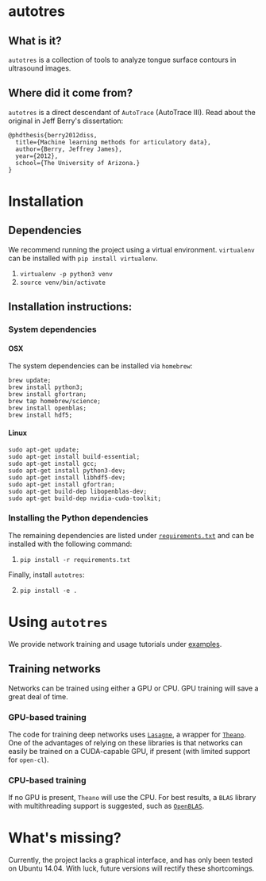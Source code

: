 # autotres

<!-- [![Build Status](https://travis-ci.org/arizona-phonological-imaging-lab/autotres.svg?branch=master)](https://travis-ci.org/arizona-phonological-imaging-lab/autotres)-->

## What is it?
`autotres` is a collection of tools to analyze tongue surface contours in ultrasound images.



## Where did it come from?
`autotres` is a direct descendant of `AutoTrace` (AutoTrace III).  Read about the original in Jeff Berry's dissertation:

```
@phdthesis{berry2012diss,
  title={Machine learning methods for articulatory data},
  author={Berry, Jeffrey James},
  year={2012},
  school={The University of Arizona.}
}
```

# Installation

## Dependencies

We recommend running the project using a virtual environment. `virtualenv` can be installed with `pip install virtualenv`.

1. `virtualenv -p python3 venv`
2. `source venv/bin/activate`

## Installation instructions:

### System dependencies


#### OSX

The system dependencies can be installed via `homebrew`:

```
brew update;
brew install python3;
brew install gfortran;
brew tap homebrew/science;
brew install openblas;
brew install hdf5;
```

#### Linux

```
sudo apt-get update;
sudo apt-get install build-essential;
sudo apt-get install gcc;
sudo apt-get install python3-dev;
sudo apt-get install libhdf5-dev;
sudo apt-get install gfortran;
sudo apt-get build-dep libopenblas-dev;
sudo apt-get build-dep nvidia-cuda-toolkit;
```

### Installing the Python dependencies
The remaining dependencies are listed under [`requirements.txt`](requirements.txt) and can be installed with the following command:

1. `pip install -r requirements.txt`

Finally, install `autotres`:

2. `pip install -e .`

# Using `autotres`

We provide network training and usage tutorials under [examples](examples).

## Training networks

Networks can be trained using either a GPU or CPU.  GPU training will save a great deal of time.

### GPU-based training

The code for training deep networks uses [`Lasagne`](https://github.com/Lasagne/Lasagne), a wrapper for [`Theano`](http://deeplearning.net/software/theano/).  One of the advantages of relying on these libraries is that networks can easily be trained on a CUDA-capable GPU, if present (with limited support for `open-cl`).

### CPU-based training

If no GPU is present, `Theano` will use the CPU. For best results, a `BLAS` library with multithreading support is suggested, such as [`OpenBLAS`](http://www.openblas.net).


# What's missing?

Currently, the project lacks a graphical interface, and has only been tested on Ubuntu 14.04. With luck, future versions will rectify these shortcomings.
